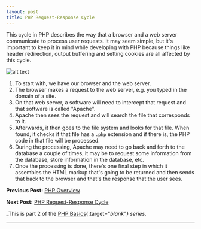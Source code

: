 ```yaml
---
layout: post
title: PHP Request-Response Cycle
---
```


This cycle in PHP describes the way that a browser and a web server communicate to process user requests. It may seem simple, but it's important to keep it in mind while developing with PHP because things like header redirection, output buffering and setting cookies are all affected by this cycle.

![alt text](https://raw.githubusercontent.com/kennyalmendral/kennyalmendral.github.io/master/images/request-response-cycle.png "Request-Response Cycle")

1. To start with, we have our browser and the web server.
2. The browser makes a request to the web server, e.g. you typed in the domain of a site.
3. On that web server, a software will need to intercept that request and that software is called "Apache".
4. Apache then sees the request and will search the file that corresponds to it.
5. Afterwards, it then goes to the file system and looks for that file. When found, it checks if that file has a `.php` extension and if there is, the PHP code in that file will be processed.
6. During the processing, Apache may need to go back and forth to the database a couple of times, it may be to request some information from the database, store information in the database, etc.
7. Once the processing is done, there's one final step in which it assembles the HTML markup that's going to be returned and then sends that back to the browser and that's the response that the user sees.

**Previous Post:** [PHP Overview](https://kennyalmendral.github.io/php-overview/)

**Next Post:** [PHP Request-Response Cycle](https://kennyalmendral.github.io/php-request-response-cycle/)

_This is part 2 of the [PHP Basics](https://kennyalmendral.github.io/php-basics/){:target="_blank"} series._
    
---
